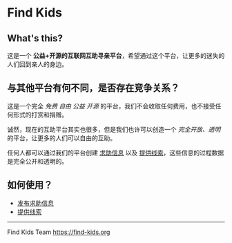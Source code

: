 # Find Kids

## What's this?

这是一个 **公益+开源的互联网互助寻亲平台**，希望通过这个平台，让更多的迷失的人们回到亲人的身边。

## 与其他平台有何不同，是否存在竞争关系？

这是一个完全 *免费* *自由* *公益* *开源* 的平台，我们不会收取任何费用，也不接受任何形式的打赏和捐赠。 

诚然，现在的互助平台其实也很多，但是我们也许可以创造一个 *完全开放、透明* 的平台，让更多的人们可以自由的互助。

任何人都可以通过我们的平台创建 [求助信息](https://github.com/find-kids/find-kids/pulls) 以及 [提供线索](https://github.com/find-kids/find-kids/issues/new)，这些信息的过程数据是完全公开和透明的。

## 如何使用？

+ [发布求助信息](https://github.com/find-kids/find-kids/pulls)
+ [提供线索](https://github.com/find-kids/find-kids/issues/new)

---

Find Kids Team
https://find-kids.org
